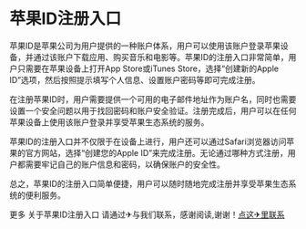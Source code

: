 # 苹果ID注册入口

苹果ID是苹果公司为用户提供的一种账户体系，用户可以使用该账户登录苹果设备，并通过该账户下载应用、购买音乐和电影等。苹果ID的注册入口非常简单，用户只需要在苹果设备上打开App Store或iTunes Store，选择“创建新的Apple ID”选项，然后按照提示填写个人信息、设置账户密码等即可完成注册。

在注册苹果ID时，用户需要提供一个可用的电子邮件地址作为账户名，同时也需要设置一个安全问题以用于找回密码和账户安全验证。注册完成后，用户可以在任何苹果设备上使用该账户登录并享受苹果生态系统的服务。

苹果ID的注册入口并不仅限于在设备上进行，用户还可以通过Safari浏览器访问苹果的官方网站，选择“创建您的Apple ID”来完成注册。无论通过哪种方式注册，用户都需要牢记自己的账户信息和密码，以确保账户的安全性。

总之，苹果ID的注册入口简单便捷，用户可以随时随地完成注册并享受苹果生态系统的便利服务。

更多 关于苹果ID注册入口 请通过✈与我们联系，感谢阅读,谢谢！[点这✈里联系](https://d.k02.cc)